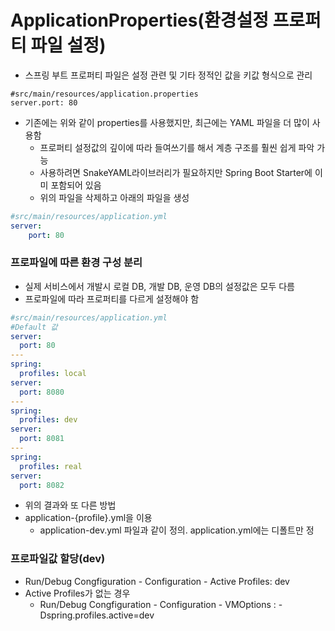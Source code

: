 # ApplicationProperties(환경설정 프로퍼티 파일 설정)

- 스프링 부트 프로퍼티 파일은 설정 관련 및 기타 정적인 값을 키값 형식으로 관리

```properties
#src/main/resources/application.properties
server.port: 80
```

- 기존에는 위와 같이 properties를 사용했지만, 최근에는 YAML 파일을 더 많이 사용함
  - 프로퍼티 설정값의 깊이에 따라 들여쓰기를 해서 계층 구조를 훨씬 쉽게 파악 가능
  - 사용하려면 SnakeYAML라이브러리가 필요하지만 Spring Boot Starter에 이미 포함되어 있음
  - 위의 파일을 삭제하고 아래의 파일을 생성

```yaml
#src/main/resources/application.yml
server:
	port: 80
```

### 프로파일에 따른 환경 구성 분리

- 실제 서비스에서 개발시 로컬 DB, 개발 DB, 운영 DB의 설정값은 모두 다름
- 프로파일에 따라 프로퍼티를 다르게 설정해야 함

```yaml
#src/main/resources/application.yml
#Default 값
server:
  port: 80
---
spring:
  profiles: local
server:
  port: 8080
---
spring:
  profiles: dev
server:
  port: 8081
---
spring:
  profiles: real
server:
  port: 8082

```

- 위의 결과와 또 다른 방법
- application-{profile}.yml을 이용
  - application-dev.yml 파일과 같이 정의. application.yml에는 디폴트만 정

### 프로파일값 할당(dev)

- Run/Debug Congfiguration - Configuration - Active Profiles: dev
- Active Profiles가 없는 경우
  - Run/Debug Congfiguration - Configuration - VMOptions : -Dspring.profiles.active=dev